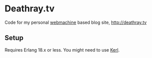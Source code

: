 # Deathray.tv 

Code for my personal [webmachine](https://github.com/basho/webmachine) based blog site, http://deathray.tv

## Setup

Requires Erlang 18.x or less.  You might need to use [Kerl](https://github.com/kerl/kerl).


